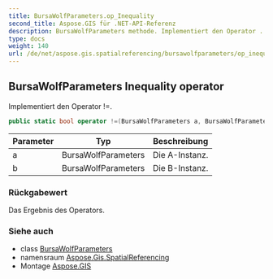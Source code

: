 ```yaml
---
title: BursaWolfParameters.op_Inequality
second_title: Aspose.GIS für .NET-API-Referenz
description: BursaWolfParameters methode. Implementiert den Operator .
type: docs
weight: 140
url: /de/net/aspose.gis.spatialreferencing/bursawolfparameters/op_inequality/
---
```

## BursaWolfParameters Inequality operator

Implementiert den Operator !=.

```csharp
public static bool operator !=(BursaWolfParameters a, BursaWolfParameters b)
```

| Parameter | Typ | Beschreibung |
| --- | --- | --- |
| a | BursaWolfParameters | Die A-Instanz. |
| b | BursaWolfParameters | Die B-Instanz. |

### Rückgabewert

Das Ergebnis des Operators.

### Siehe auch

* class [BursaWolfParameters](../)
* namensraum [Aspose.Gis.SpatialReferencing](../../bursawolfparameters/)
* Montage [Aspose.GIS](../../../)


